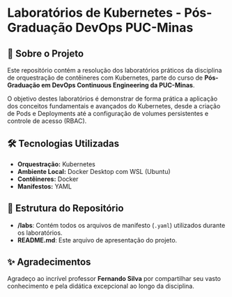 # Laboratórios de Kubernetes - Pós-Graduação DevOps PUC-Minas

## 📖 Sobre o Projeto

Este repositório contém a resolução dos laboratórios práticos da disciplina de orquestração de contêineres com Kubernetes, parte do curso de **Pós-Graduação em DevOps Continuous Engineering da PUC-Minas**.

O objetivo destes laboratórios é demonstrar de forma prática a aplicação dos conceitos fundamentais e avançados do Kubernetes, desde a criação de Pods e Deployments até a configuração de volumes persistentes e controle de acesso (RBAC).

## 🛠️ Tecnologias Utilizadas

* **Orquestração:** Kubernetes
* **Ambiente Local:** Docker Desktop com WSL (Ubuntu)
* **Contêineres:** Docker
* **Manifestos:** YAML

## 📂 Estrutura do Repositório

* **/labs**: Contém todos os arquivos de manifesto (`.yaml`) utilizados durante os laboratórios.
* **README.md**: Este arquivo de apresentação do projeto.

## ✨ Agradecimentos

Agradeço ao incrível professor **Fernando Silva** por compartilhar seu vasto conhecimento e pela didática excepcional ao longo da disciplina.
